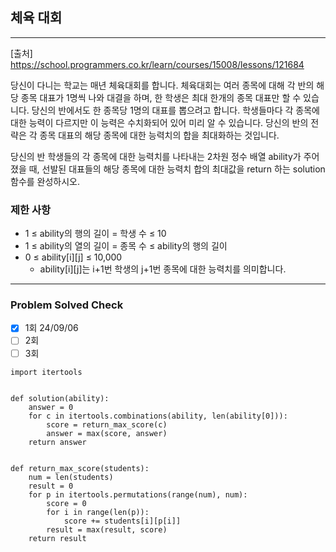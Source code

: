 ## 체육 대회

---

[출처] https://school.programmers.co.kr/learn/courses/15008/lessons/121684

당신이 다니는 학교는 매년 체육대회를 합니다. 체육대회는 여러 종목에 대해 각 반의 해당 종목 대표가 1명씩 나와 대결을 하며, 
한 학생은 최대 한개의 종목 대표만 할 수 있습니다. 당신의 반에서도 한 종목당 1명의 대표를 뽑으려고 합니다. 학생들마다 각 종목에 대한 능력이 다르지만 이 능력은 수치화되어 있어 미리 알 수 있습니다. 당신의 반의 전략은 각 종목 대표의 해당 종목에 대한 능력치의 합을 최대화하는 것입니다.

당신의 반 학생들의 각 종목에 대한 능력치를 나타내는 2차원 정수 배열 ability가 주어졌을 때, 
선발된 대표들의 해당 종목에 대한 능력치 합의 최대값을 return 하는 solution 함수를 완성하시오.

### 제한 사항

- 1 ≤ ability의 행의 길이 = 학생 수 ≤ 10
- 1 ≤ ability의 열의 길이 = 종목 수 ≤ ability의 행의 길이
- 0 ≤ ability[i][j] ≤ 10,000
  - ability[i][j]는 i+1번 학생의 j+1번 종목에 대한 능력치를 의미합니다.

---
### Problem Solved Check
- [x] 1회 24/09/06
- [ ] 2회
- [ ] 3회

~~~
import itertools


def solution(ability):
    answer = 0
    for c in itertools.combinations(ability, len(ability[0])):
        score = return_max_score(c)
        answer = max(score, answer)
    return answer


def return_max_score(students):
    num = len(students)
    result = 0
    for p in itertools.permutations(range(num), num):
        score = 0
        for i in range(len(p)):
            score += students[i][p[i]]
        result = max(result, score)
    return result
    
~~~


